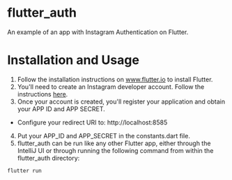 # flutter_auth

An example of an app with Instagram Authentication on Flutter.

# Installation and Usage
1. Follow the installation instructions on www.flutter.io to install Flutter.
2. You'll need to create an Instagram developer account. Follow the instructions [here](https://www.instagram.com/developer/).
3. Once your account is created, you'll register your application and obtain your APP ID and APP SECRET.
  - Configure your redirect URI to: http://localhost:8585
4. Put your APP_ID and APP_SECRET in the constants.dart file.
5. flutter_auth can be run like any other Flutter app, either through the IntelliJ UI or
    through running the following command from within the flutter_auth directory:
```
flutter run
```

